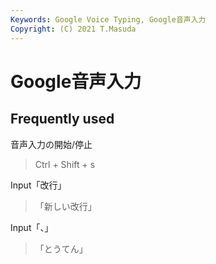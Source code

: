 ```yaml
---
Keywords: Google Voice Typing, Google音声入力
Copyright: (C) 2021 T.Masuda
---
```


# Google音声入力

## Frequently used

音声入力の開始/停止
> Ctrl + Shift + s

Input「改行」
> 「新しい改行」

Input「、」
> 「とうてん」

